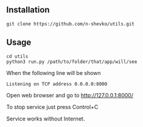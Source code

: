 ## Installation
```
git clone https://github.com/n-shevko/utils.git
```

## Usage
```
cd utils
python3 run.py /path/to/folder/that/app/will/see
```
When the following line will be shown
```
Listening on TCP address 0.0.0.0:8000
```
Open web browser and go to http://127.0.0.1:8000/

To stop service just press Control+C

Service works without Internet.
